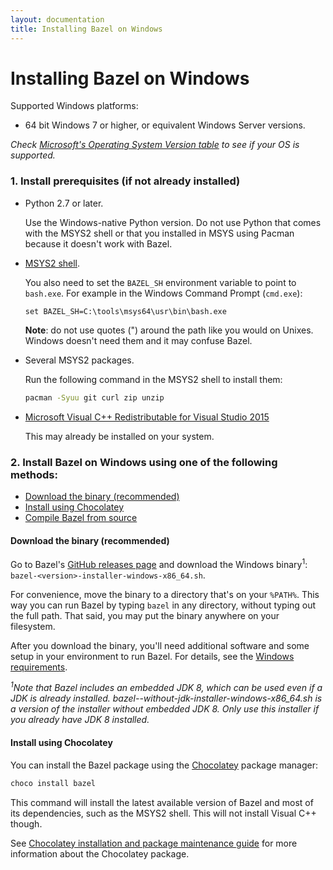 ```yaml
---
layout: documentation
title: Installing Bazel on Windows
---
```


# <a name="windows"></a>Installing Bazel on Windows

Supported Windows platforms:

*   64 bit Windows 7 or higher, or equivalent Windows Server versions.

_Check
<a href="https://msdn.microsoft.com/en-us/library/windows/desktop/ms724832(v=vs.85).aspx">Microsoft's
Operating System Version table</a> to see if your OS is supported._

### 1. Install prerequisites (if not already installed)

*   Python 2.7 or later.

    Use the Windows-native Python version. Do not use Python that comes with the
    MSYS2 shell or that you installed in MSYS using Pacman because it doesn't
    work with Bazel.

*   [MSYS2 shell](https://msys2.github.io/).

    You also need to set the `BAZEL_SH` environment variable to point to
    `bash.exe`. For example in the Windows Command Prompt (`cmd.exe`):

    ```
    set BAZEL_SH=C:\tools\msys64\usr\bin\bash.exe
    ```

    **Note**: do not use quotes (") around the path like you would on Unixes.
    Windows doesn't need them and it may confuse Bazel.

*   Several MSYS2 packages.

    Run the following command in the MSYS2 shell to install them:

    ```bash
    pacman -Syuu git curl zip unzip
    ```

*   [Microsoft Visual C++ Redistributable for Visual Studio 2015](https://www.microsoft.com/en-us/download/details.aspx?id=48145)

    This may already be installed on your system.

### 2. Install Bazel on Windows using one of the following methods:

*   [Download the binary (recommended)](#download-the-binary-recommended)
*   [Install using Chocolatey](#install-using-chocolatey)
*   [Compile Bazel from source](install-compile-source.html)

#### Download the binary (recommended)

Go to Bazel's [GitHub releases page](https://github.com/bazelbuild/bazel/releases)
and download the Windows binary<sup>1</sup>: `bazel-<version>-installer-windows-x86_64.sh`.

For convenience, move the binary to a directory that's on your `%PATH%`. This
way you can run Bazel by typing `bazel` in any directory, without typing out the
full path. That said, you may put the binary anywhere on your filesystem.

After you download the binary, you'll need additional
software and some setup in your environment to run Bazel. For details, see the
[Windows requirements](windows.html).

_<sup>1</sup>Note that Bazel includes an embedded JDK 8, which can be used even if
a JDK is already installed. bazel-<version>-without-jdk-installer-windows-x86_64.sh
  is a version of the installer without embedded JDK 8. Only use this installer if
  you already have JDK 8 installed._

#### Install using Chocolatey

You can install the Bazel package using the [Chocolatey](https://chocolatey.org)
package manager:

```sh
choco install bazel
```

This command will install the latest available version of Bazel and most of
its dependencies, such as the MSYS2 shell. This will not install Visual C++
though.

See [Chocolatey installation and package maintenance
guide](https://bazel.build/windows-chocolatey-maintenance.html) for more
information about the Chocolatey package.
